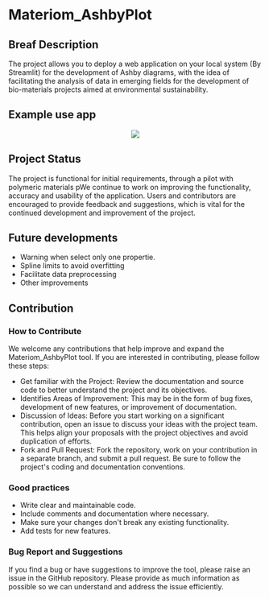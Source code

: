 # Materiom_AshbyPlot

## Breaf Description
The project allows you to deploy a web application on your local system (By Streamlit) for the development of Ashby diagrams, with the idea of facilitating the analysis of data in emerging fields for the development of bio-materials projects aimed at environmental sustainability.

## Example use app

<p align="center">
  <img src="https://github.com/davor-ibarra/Materiom_AshbyPlot/blob/main/resourses/example_app.gif" />
</p>

## Project Status
The project is functional for initial requirements, through a pilot with polymeric materials pWe continue to work on improving the functionality, accuracy and usability of the application. Users and contributors are encouraged to provide feedback and suggestions, which is vital for the continued development and improvement of the project.

## Future developments
- Warning when select only one propertie.
- Spline limits to avoid overfitting
- Facilitate data preprocessing
- Other improvements

## Contribution
### How to Contribute
We welcome any contributions that help improve and expand the Materiom_AshbyPlot tool. If you are interested in contributing, please follow these steps:

- Get familiar with the Project: Review the documentation and source code to better understand the project and its objectives.
- Identifies Areas of Improvement: This may be in the form of bug fixes, development of new features, or improvement of documentation.
- Discussion of Ideas: Before you start working on a significant contribution, open an issue to discuss your ideas with the project team. This helps align your proposals with the project objectives and avoid duplication of efforts.
- Fork and Pull Request: Fork the repository, work on your contribution in a separate branch, and submit a pull request. Be sure to follow the project's coding and documentation conventions.

### Good practices
- Write clear and maintainable code.
- Include comments and documentation where necessary.
- Make sure your changes don't break any existing functionality.
- Add tests for new features.

### Bug Report and Suggestions
If you find a bug or have suggestions to improve the tool, please raise an issue in the GitHub repository. Please provide as much information as possible so we can understand and address the issue efficiently.

